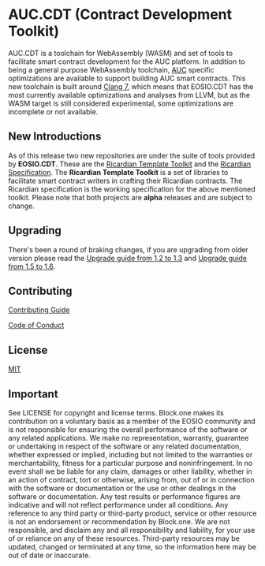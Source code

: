 # AUC.CDT (Contract Development Toolkit)

AUC.CDT is a toolchain for WebAssembly (WASM) and set of tools to facilitate smart contract development for the AUC platform. In addition to being a general purpose WebAssembly toolchain, [AUC](https://github.com/Osasion/AUChain) specific optimizations are available to support building AUC smart contracts.  This new toolchain is built around [Clang 7](https://github.com/eosio/llvm), which means that EOSIO.CDT has the most currently available optimizations and analyses from LLVM, but as the WASM target is still considered experimental, some optimizations are incomplete or not available.

## New Introductions

As of this release two new repositories are under the suite of tools provided by **EOSIO.CDT**.  These are the [Ricardian Template Toolkit](https://github.com/eosio/ricardian-template-toolkit) and the [Ricardian Specification](https://github.com/eosio/ricardian-spec). The **Ricardian Template Toolkit** is a set of libraries to facilitate smart contract writers in crafting their Ricardian contracts.  The Ricardian specification is the working specification for the above mentioned toolkit.  Please note that both projects are **alpha** releases and are subject to change.

## Upgrading

There's been a round of braking changes, if you are upgrading from older version please read the [Upgrade guide from 1.2 to 1.3](./04_upgrading/1.2-to-1.3.md) and [Upgrade guide from 1.5 to 1.6](./04_upgrading/1.5-to-1.6.md).

## Contributing

[Contributing Guide](https://github.com/EOSIO/eosio.cdt/blob/develop/CONTRIBUTING.md)

[Code of Conduct](https://github.com/EOSIO/eosio.cdt/blob/develop/CONTRIBUTING.md#conduct)

## License

[MIT](https://github.com/EOSIO/eosio.cdt/blob/develop/LICENSE)

## Important

See LICENSE for copyright and license terms.  Block.one makes its contribution on a voluntary basis as a member of the EOSIO community and is not responsible for ensuring the overall performance of the software or any related applications.  We make no representation, warranty, guarantee or undertaking in respect of the software or any related documentation, whether expressed or implied, including but not limited to the warranties or merchantability, fitness for a particular purpose and noninfringement. In no event shall we be liable for any claim, damages or other liability, whether in an action of contract, tort or otherwise, arising from, out of or in connection with the software or documentation or the use or other dealings in the software or documentation.  Any test results or performance figures are indicative and will not reflect performance under all conditions.  Any reference to any third party or third-party product, service or other resource is not an endorsement or recommendation by Block.one.  We are not responsible, and disclaim any and all responsibility and liability, for your use of or reliance on any of these resources. Third-party resources may be updated, changed or terminated at any time, so the information here may be out of date or inaccurate.
